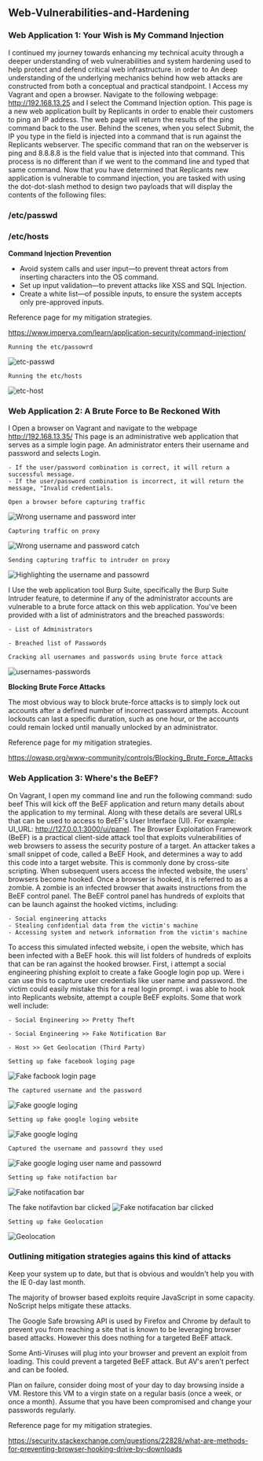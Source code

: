 
## Web-Vulnerabilities-and-Hardening

### Web Application 1: Your Wish is My Command Injection

I continued my journey towards enhancing my technical acuity through a deeper understanding of web vulnerabilities and system hardening used to help protect and defend critical web infrastructure.
in order to An deep understanding of the underlying mechanics behind how web attacks are constructed from both a conceptual and practical standpoint.
I Access my Vagrant and open a browser.
Navigate to the following webpage: http://192.168.13.25 and I select the Command Injection option.
This page is a new web application built by Replicants in order to enable their customers to ping an IP address. 
The web page will return the results of the ping command back to the user.
Behind the scenes, when you select Submit, the IP you type in the field is injected into a command that is run against the Replicants webserver. 
The specific command that ran on the webserver is ping <IP> and 8.8.8.8 is the field value that is injected into that command.
This process is no different than if we went to the command line and typed that same command.
Now that you have determined that Replicants new application is vulnerable to command injection, you are tasked with using the dot-dot-slash method to design two payloads that will display the contents of the following files:

### **/etc/passwd**

### **/etc/hosts**

**Command Injection Prevention**

- Avoid system calls and user input—to prevent threat actors from inserting characters into the OS command. 
- Set up input validation—to prevent attacks like XSS and SQL Injection.
- Create a white list—of possible inputs, to ensure the system accepts only pre-approved inputs.

Reference page for my mitigation strategies.

https://www.imperva.com/learn/application-security/command-injection/

    Running the etc/passowrd 
![etc-passwd](./Images/snap-1.PNG)

    Running the etc/hosts
![etc-host](./Images/snap-2.PNG)

### Web Application 2: A Brute Force to Be Reckoned With

I Open a browser on Vagrant and navigate to the webpage http://192.168.13.35/
This page is an administrative web application that serves as a simple login page. An administrator enters their username and password and selects Login.

    - If the user/password combination is correct, it will return a successful message.
    - If the user/password combination is incorrect, it will return the message, "Invalid credentials.

    Open a browser before capturing traffic
   ![Wrong username and password inter](./Images/snap-7.PNG)

    Capturing traffic on proxy
   ![Wrong username and password catch](./Images/snap-8.PNG)

    Sending capturing traffic to intruder on proxy
   ![Highlighting the username and passowrd](./Images/snap-9.PNG)

I Use the web application tool Burp Suite, specifically the Burp Suite Intruder feature, to determine if any of the administrator accounts are vulnerable to a brute force attack on this web application.
You've been provided with a list of administrators and the breached passwords:

    - List of Administrators

    - Breached list of Passwords

    Cracking all usernames and passwords using brute force attack
![usernames-passwords](./Images/snap-3.PNG)

    
**Blocking Brute Force Attacks**

The most obvious way to block brute-force attacks is to simply lock out accounts after a defined number of incorrect password attempts. Account lockouts can last a specific duration, such as one hour, or the accounts could remain locked until manually unlocked by an administrator.

Reference page for my mitigation strategies.

https://owasp.org/www-community/controls/Blocking_Brute_Force_Attacks


### Web Application 3: Where's the BeEF?

On Vagrant, I open my command line and run the following command: sudo beef
This will kick off the BeEF application and return many details about the application to my terminal.
Along with these details are several URLs that can be used to access to BeEF's User Interface (UI). For example: UI_URL: http://127.0.0.1:3000/ui/panel.
The Browser Exploitation Framework (BeEF) is a practical client-side attack tool that exploits vulnerabilities of web browsers to assess the security posture of a target.
An attacker takes a small snippet of code, called a BeEF Hook, and determines a way to add this code into a target website. This is commonly done by cross-site scripting.
When subsequent users access the infected website, the users' browsers become hooked.
Once a browser is hooked, it is referred to as a zombie. A zombie is an infected browser that awaits instructions from the BeEF control panel.
The BeEF control panel has hundreds of exploits that can be launch against the hooked victims, including:

    - Social engineering attacks
    - Stealing confidential data from the victim's machine
    - Accessing system and network information from the victim's machine

To access this simulated infected website, i open the website, which has been infected with a BeEF hook.
this will list folders of hundreds of exploits that can be ran against the hooked browser. First, i attempt a social engineering phishing exploit to create a fake Google login pop up. Were i can use this to capture user credentials like user name and password. the victim could easily mistake this for a real login prompt.
i was able to hook into Replicants website, attempt a couple BeEF exploits. Some that work well include:

    - Social Engineering >> Pretty Theft

    - Social Engineering >> Fake Notification Bar

    - Host >> Get Geolocation (Third Party)

    Setting up fake facebook loging page
 ![Fake facbook login page](./Images/snap-4.PNG)

    The captured username and the password
  ![Fake google loging](./Images/snap-xxx.PNG)
  
    Setting up fake google loging website
  ![Fake google loging](./Images/snap-xx.PNG)
  
    Captured the username and passowrd they used
  ![Fake google loging user name and passowrd](./Images/snap-x.PNG)

    Setting up fake notifaction bar
 ![Fake notifacation bar](./Images/snap-5.PNG)

The fake notifavtion bar clicked
  ![Fake notifacation bar clicked](./Images/snap-y.PNG)

    Setting up fake Geolocation
 ![Geolocation](./Images/snap-6.PNG)


### Outlining mitigation strategies agains this kind of attacks

Keep your system up to date, but that is obvious and wouldn't help you with the IE 0-day last month.

The majority of browser based exploits require JavaScript in some capacity. NoScript helps mitigate these attacks.

The Google Safe browsing API is used by Firefox and Chrome by default to prevent you from reaching a site that is known to be leveraging browser based attacks. However this does nothing for a targeted BeEF attack.

Some Anti-Viruses will plug into your browser and prevent an exploit from loading. This could prevent a targeted BeEF attack. But AV's aren't perfect and can be fooled.

Plan on failure, consider doing most of your day to day browsing inside a VM. Restore this VM to a virgin state on a regular basis (once a week, or once a month). Assume that you have been compromised and change your passwords regularly.

Reference page for my mitigation strategies.

https://security.stackexchange.com/questions/22828/what-are-methods-for-preventing-browser-hooking-drive-by-downloads
